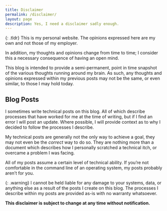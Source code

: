```yaml
---
title: Disclaimer
permalink: /disclaimer/
layout: page
description: Yes, I need a disclaimer sadly enough.
---
```


{: .tldr}
This is my personal website. The opinions expressed here are my own and not those of my employer.

In addition, my thoughts and opinions change from time to time; I consider this a necessary consequence of having an open mind.

This blog is intended to provide a semi-permanent, point in time snapshot of the various thoughts running around my brain. As such, any thoughts and opinions expressed within my previous posts may not be the same, or even similar, to those I may hold today.

## Blog Posts

I sometimes write technical posts on this blog. All of which describe processes that have worked for me at the time of writing, but if I find an error I will post an update. Where possible, I will provide context as to why I decided to follow the processes I describe.

My technical posts are generally not the only way to achieve a goal, they may not even be the *correct* way to do so. They are nothing more than a document which describes how I personally scratched a technical itch, or overcame a problem I was facing.

All of my posts assume a certain level of technical ability. If you’re not comfortable in the command line of an operating system, my posts probably aren’t for you.

{: .warning}
I cannot be held liable for any damage to your systems, data, or anything else as a result of the posts I create on this blog. The processes I describe within my posts are provided as-is with no warranty whatsoever.

**This disclaimer is subject to change at any time without notification.**
